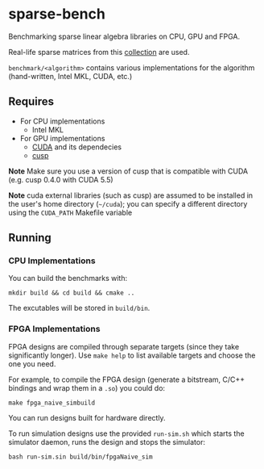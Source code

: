 sparse-bench
============

Benchmarking sparse linear algebra libraries on CPU, GPU and FPGA.

Real-life sparse matrices from this
[collection](http://www.cise.ufl.edu/research/sparse/matrices/) are
used.

`benchmark/<algorithm>` contains various implementations for the
algorithm (hand-written, Intel MKL, CUDA, etc.)

## Requires

<!-- Prerequisites -->
<!-- ============= -->

<!-- You should have installed: -->

<!-- 1. For CPU benchmarking: -->
<!--   - [armadillo](http://arma.sourceforge.net/) and its dependencies -->
<!--   - [PetSC](http://www.mcs.anl.gov/petsc/) -->
<!--   - [trilinos](http://trilinos.sandia.gov/) -->
<!--   - Note! For maximum performance these libraries usually require -->
<!--   vendor specific libraries (e.g. Intel MKL) or optimized linear -->
<!--   algebra packs (see their documentation for details) -->

* For CPU implementations
  * Intel MKL
* For GPU implementations
  * [CUDA](http://www.nvidia.com/object/cuda_home_new.html) and its dependecies
  * [cusp](https://github.com/cusplibrary/cusplibrary)

__Note__ Make sure you use a version of cusp that is compatible with
  CUDA (e.g. cusp 0.4.0 with CUDA 5.5)

__Note__ cuda external libraries (such as cusp) are assumed to be
  installed in the user's home directory (`~/cuda`); you can specify a
  different directory using the `CUDA_PATH` Makefile variable

<!-- 3. For FPGA benchmarking: -->
<!--   - coming soon... -->

<!-- 4. Other: -->
<!--   - python2.7 (including the wget package) -->


## Running

### CPU Implementations

You can build the benchmarks with:

```
mkdir build && cd build && cmake ..
```

The excutables will be stored in `build/bin`.

### FPGA Implementations

FPGA designs are compiled through separate targets (since they take significantly longer).
Use `make help` to list available targets and choose the one you need.

For example, to compile the FPGA design (generate a bitstream, C/C++ bindings and wrap them in a `.so`) you could do:

```
make fpga_naive_simbuild
```

You can run designs built for hardware directly.

To run simulation designs use the provided `run-sim.sh` which starts the simulator daemon, runs the design and stops the simulator:

```
bash run-sim.sin build/bin/fpgaNaive_sim
```
